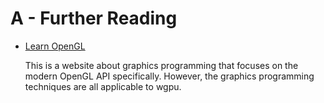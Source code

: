 # A - Further Reading

* [Learn OpenGL](https://learnopengl.com/)

    This is a website about graphics programming that focuses on the modern OpenGL API specifically. However, the graphics programming techniques are all applicable to wgpu.

